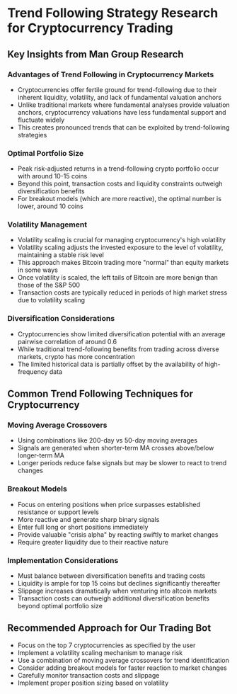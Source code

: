 # Trend Following Strategy Research for Cryptocurrency Trading

## Key Insights from Man Group Research

### Advantages of Trend Following in Cryptocurrency Markets
- Cryptocurrencies offer fertile ground for trend-following due to their inherent liquidity, volatility, and lack of fundamental valuation anchors
- Unlike traditional markets where fundamental analyses provide valuation anchors, cryptocurrency valuations have less fundamental support and fluctuate widely
- This creates pronounced trends that can be exploited by trend-following strategies

### Optimal Portfolio Size
- Peak risk-adjusted returns in a trend-following crypto portfolio occur with around 10-15 coins
- Beyond this point, transaction costs and liquidity constraints outweigh diversification benefits
- For breakout models (which are more reactive), the optimal number is lower, around 10 coins

### Volatility Management
- Volatility scaling is crucial for managing cryptocurrency's high volatility
- Volatility scaling adjusts the invested exposure to the level of volatility, maintaining a stable risk level
- This approach makes Bitcoin trading more "normal" than equity markets in some ways
- Once volatility is scaled, the left tails of Bitcoin are more benign than those of the S&P 500
- Transaction costs are typically reduced in periods of high market stress due to volatility scaling

### Diversification Considerations
- Cryptocurrencies show limited diversification potential with an average pairwise correlation of around 0.6
- While traditional trend-following benefits from trading across diverse markets, crypto has more concentration
- The limited historical data is partially offset by the availability of high-frequency data

## Common Trend Following Techniques for Cryptocurrency

### Moving Average Crossovers
- Using combinations like 200-day vs 50-day moving averages
- Signals are generated when shorter-term MA crosses above/below longer-term MA
- Longer periods reduce false signals but may be slower to react to trend changes

### Breakout Models
- Focus on entering positions when price surpasses established resistance or support levels
- More reactive and generate sharp binary signals
- Enter full long or short positions immediately
- Provide valuable "crisis alpha" by reacting swiftly to market changes
- Require greater liquidity due to their reactive nature

### Implementation Considerations
- Must balance between diversification benefits and trading costs
- Liquidity is ample for top 15 coins but declines significantly thereafter
- Slippage increases dramatically when venturing into altcoin markets
- Transaction costs can outweigh additional diversification benefits beyond optimal portfolio size

## Recommended Approach for Our Trading Bot
- Focus on the top 7 cryptocurrencies as specified by the user
- Implement a volatility scaling mechanism to manage risk
- Use a combination of moving average crossovers for trend identification
- Consider adding breakout models for faster reaction to market changes
- Carefully monitor transaction costs and slippage
- Implement proper position sizing based on volatility
